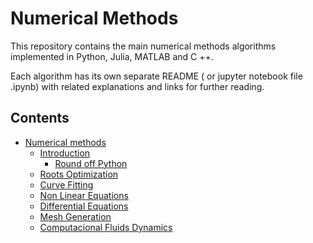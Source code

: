 # Numerical Methods

This repository contains the main numerical methods algorithms 
implemented in Python, Julia, MATLAB and C ++.

Each algorithm has its own separate README ( or jupyter notebook file .ipynb)
with related explanations and links for further reading.

## Contents

<!-- toc -->
* [Numerical methods](https://github.com/joaomh/numerical-methods)
    * [Introduction](https://github.com/joaomh/numerical-methods/blob/master/src/01_intro/intro.ipynb)
        * [Round off Python](https://github.com/joaomh/numerical-methods/blob/master/src/01_intro/round_off_error.ipynb)
    * [Roots Optimization]()
    * [Curve Fitting]()
    * [Non Linear Equations]()
    * [Differential Equations]()
    * [Mesh Generation]()
    * [Computacional Fluids Dynamics]()
